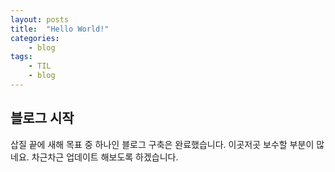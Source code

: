 ```yaml
---
layout: posts
title:  "Hello World!"
categories: 
	- blog
tags: 
	- TIL 
	- blog
---
```


## 블로그 시작
삽질 끝에 새해 목표 중 하나인 블로그 구축은 완료했습니다. 
이곳저곳 보수할 부분이 많네요. 차근차근 업데이트 해보도록 하겠습니다.





